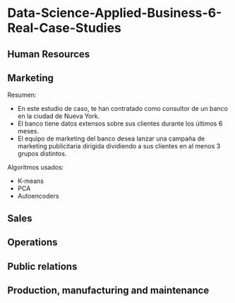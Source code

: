 # Data-Science-Applied-Business-6-Real-Case-Studies

## Human Resources

## Marketing

Resumen:

* En este estudio de caso, te han contratado como consultor de un banco en la ciudad de Nueva York.
* El banco tiene datos extensos sobre sus clientes durante los últimos 6 meses.
* El equipo de marketing del banco desea lanzar una campaña de marketing publicitaria dirigida dividiendo a sus clientes en al menos 3 grupos distintos.

Algoritmos usados:

* K-means
* PCA
* Autoencoders

## Sales

## Operations

## Public relations

## Production, manufacturing and maintenance
